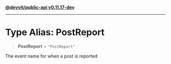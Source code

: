 [**@devvit/public-api v0.11.17-dev**](../README.md)

---

# Type Alias: PostReport

> **PostReport** = `"PostReport"`

The event name for when a post is reported
